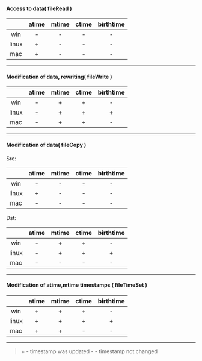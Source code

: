 #### Access to data( fileRead )

|   |atime|mtime| ctime  | birthtime  |
|:---:|:---:|:---:|:---:|:---:|
| win  | -  | -  | -  | - |
| linux| +  | -  | -  | -  |
|  mac | +  |  - |  - |  - |

<!-- Linux - no delay or 1s - same atime, but updated, needs additional check -->
<!-- Mac - updates atime only in case with 1s delay, needs additional check  -->

<!-- <p></p>
<details><summary>Test results Windows</summary>
<p>

```
```

</p>
</details> -->

-----


#### Modification of data, rewriting( fileWrite )

|   |atime|mtime| ctime  | birthtime  |
|:---:|:---:|:---:|:---:|:---:|
| win  | -  | + |  + | - |
| linux| -  | +  | +  | +  |
|  mac | -  |  + |  + |  - |

<!-- Linux - no delay - no changes, needs additional check -->
<!-- Linux - 10ms delay - updates mtime,ctime,birthtime -->
<!-- Mac - creating the file with 10ms delay - first file has same timestamps as second, needs check -->

-----

#### Modification of data( fileCopy )

Src:

|   |atime|mtime| ctime  | birthtime  |
|:---:|:---:|:---:|:---:|:---:|
| win  | -  | -  | -  |  - |
| linux| +  | -  | -  |  - |
|  mac | -  |  - | -  |  - |

<!-- Win - no delay - no changes for src -->

Dst:

|   |atime|mtime| ctime  | birthtime  |
|:---:|:---:|:---:|:---:|:---:|
| win  | -  |  +  | + |  - |
| linux|  - |  + |  + | +  |
|  mac |  - |  - |  - |  - |

<!-- Mac - no delay - no changes for src/dst, needs check -->

-----

#### Modification of atime,mtime timestamps ( fileTimeSet )

|   |atime|mtime| ctime  | birthtime  |
|:---:|:---:|:---:|:---:|:---:|
| win  |  + |  + | +  | - |
| linux| +  |  + |  +|  + |
|  mac |  + |  + |  - |  - |

<!-- Linux - small diff between passed value and value from stats -->
<!-- Linux - updates ctime/birthtime in case with 1sec delay -->
<!-- Mac - small delays do nothing, changes are applied in case of 1sec delay -->

-----

> \+ - timestamp was updated
> \- - timestamp not changed